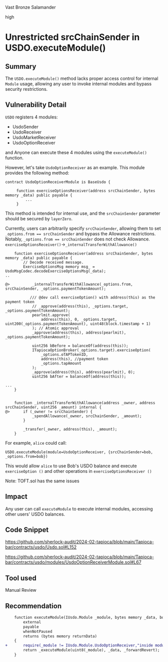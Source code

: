 Vast Bronze Salamander

high

# Unrestricted srcChainSender in USDO.executeModule()

## Summary
The `USDO.executeModule()` method lacks proper access control for internal `Module` usage, allowing any user to invoke internal modules and bypass security restrictions.

## Vulnerability Detail
`USDO` registers 4 modules:
- UsdoSender
- UsdoReceiver
- UsdoMarketReceiver
- UsdoOptionReceiver

and Anyone can execute these 4 modules using the `executeModule()` function.

However, let's take `UsdoOptionReceiver` as an example. This module provides the following method:
```solidity
contract UsdoOptionReceiverModule is BaseUsdo {

     function exerciseOptionsReceiver(address srcChainSender, bytes memory _data) public payable {
         ...
     }
```
This method is intended for internal use, and the `srcChainSender` parameter should be secured by `layerZero`.

Currently, users can arbitrarily specify `srcChainSender`, allowing them to set `_options.from == srcChainSender` and bypass the Allowance restrictions. Notably, `_options.from == srcChainSender` does not check Allowance.
`exerciseOptionsReceiver()`->`_internalTransferWithAllowance()`
```solidity
    function exerciseOptionsReceiver(address srcChainSender, bytes memory _data) public payable {
        // Decode received message.
        ExerciseOptionsMsg memory msg_ = UsdoMsgCodec.decodeExerciseOptionsMsg(_data);
..

@>          _internalTransferWithAllowance(_options.from, srcChainSender, _options.paymentTokenAmount);

           /// @dev call exerciseOption() with address(this) as the payment token
            // _approve(address(this), _options.target, _options.paymentTokenAmount);
            pearlmit.approve(
                address(this), 0, _options.target, uint200(_options.paymentTokenAmount), uint48(block.timestamp + 1)
            ); // Atomic approval
            _approve(address(this), address(pearlmit), _options.paymentTokenAmount);

            uint256 bBefore = balanceOf(address(this));
            ITapiocaOptionBroker(_options.target).exerciseOption(
                _options.oTAPTokenID,
                address(this), //payment token
                _options.tapAmount
            );
            _approve(address(this), address(pearlmit), 0);
            uint256 bAfter = balanceOf(address(this));

...
    }


    function _internalTransferWithAllowance(address _owner, address srcChainSender, uint256 _amount) internal {
@>      if (_owner != srcChainSender) {
            _spendAllowance(_owner, srcChainSender, _amount);
        }

        _transfer(_owner, address(this), _amount);
    }
```

For example, `alice` could call:
```solidity
USDO.executeModule(module=UsdoOptionReceiver, {srcChainSender=bob, _options.from=bob})
```
This would allow `alice` to use Bob's USDO balance and execute `exerciseOption ()` and other operations in `exerciseOptionsReceiver ()`


Note: TOFT.sol has the same issues
## Impact
Any user can call `executeModule` to execute internal modules, accessing other users' USDO balances.



## Code Snippet

https://github.com/sherlock-audit/2024-02-tapioca/blob/main/Tapioca-bar/contracts/usdo/Usdo.sol#L152

https://github.com/sherlock-audit/2024-02-tapioca/blob/main/Tapioca-bar/contracts/usdo/modules/UsdoOptionReceiverModule.sol#L67

## Tool used

Manual Review

## Recommendation

```diff
    function executeModule(IUsdo.Module _module, bytes memory _data, bool _forwardRevert)
        external
        payable
        whenNotPaused
        returns (bytes memory returnData)
    {
+       require(_module != IUsdo.Module.UsdoOptionReceiver,"inside module");
        return _executeModule(uint8(_module), _data, _forwardRevert);
    }
```
